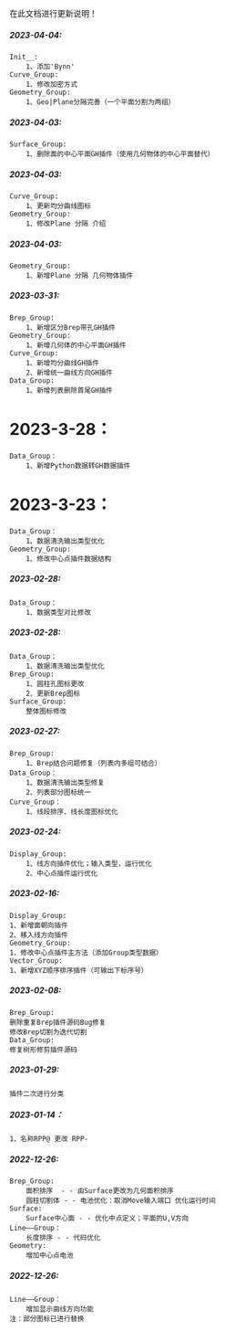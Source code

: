 在此文档进行更新说明！
##### 2023-04-04:
    
    Init__:
        1、添加'Bynn'
    Curve_Group:
        1、修改加密方式
    Geometry_Group:
        1、Geo|Plane分隔完善（一个平面分割为两组）


##### 2023-04-03:

    Surface_Group:
        1、删除面的中心平面GH插件（使用几何物体的中心平面替代）

##### 2023-04-03:

    Curve_Group:
        1、更新均分曲线图标
    Geometry_Group:
        1、修改Plane 分隔 介绍

##### 2023-04-03:

    Geometry_Group:
        1、新增Plane 分隔 几何物体插件

##### 2023-03-31:

    Brep_Group:
        1、新增区分Brep带孔GH插件
    Geometry_Group:
        1、新增几何体的中心平面GH插件
    Curve_Group:
        1、新增均分曲线GH插件
        2、新增统一曲线方向GH插件
    Data_Group:
        1、新增列表删除首尾GH插件

# 2023-3-28：

    Data_Group：
        1、新增Python数据转GH数据插件

# 2023-3-23：

    Data_Group：
        1、数据清洗输出类型优化
    Geometry_Group: 
        1、修改中心点插件数据结构

##### 2023-02-28:

    Data_Group：
        1、数据类型对比修改

##### 2023-02-28:

    Data_Group：
        1、数据清洗输出类型优化
    Brep_Group:
        1、圆柱孔图标更改
        2、更新Brep图标
    Surface_Group:
        整体图标修改

##### 2023-02-27:

    Brep_Group:
        1、Brep结合问题修复（列表内多组可结合）
    Data_Group：
        1、数据清洗输出类型修复
        2、列表部分图标统一
    Curve_Group：
        1、线段排序、线长度图标优化

##### 2023-02-24:

    Display_Group:
        1、线方向插件优化；输入类型，运行优化
        2、中心点插件运行优化

##### 2023-02-16:

    Display_Group:
    1、新增面朝向插件
    2、移入线方向插件
    Geometry_Group: 
    1、修改中心点插件主方法（添加Group类型数据）
    Vector_Group:
    1、新增XYZ顺序排序插件（可输出下标序号）

##### 2023-02-08:

    Brep_Group: 
    删除重复Brep插件源码Bug修复
    修改Brep切割为迭代切割
    Data_Group:
    修复树形修剪插件源码

##### 2023-01-29:

```
插件二次进行分类
```

##### 2023-01-14：

```
1、名称RPP@ 更改 RPP-
```

##### 2022-12-26:

    Brep_Group: 
        面积排序  - - 由Surface更改为几何面积排序
        圆柱切割体 - - 电池优化：取消Move输入端口 优化运行时间
    Surface:
        Surface中心面 - - 优化中点定义；平面的U,V方向
    Line——Group：
        长度排序 - - 代码优化
    Geometry: 
        增加中心点电池

##### 2022-12-26:

    Line——Group：
        增加显示曲线方向功能
    注：部分图标已进行替换